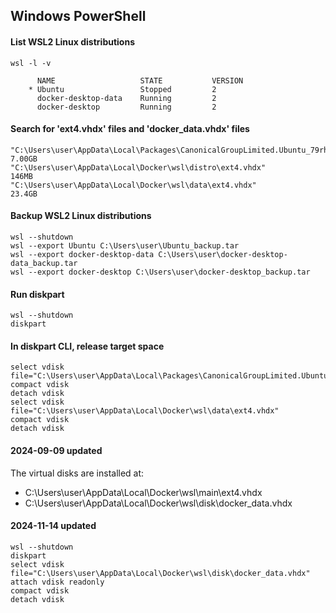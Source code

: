 ## Windows PowerShell

#### List WSL2 Linux distributions
```
wsl -l -v

      NAME                   STATE           VERSION
    * Ubuntu                 Stopped         2
      docker-desktop-data    Running         2
      docker-desktop         Running         2
```

#### Search for 'ext4.vhdx' files and 'docker_data.vhdx' files
```
"C:\Users\user\AppData\Local\Packages\CanonicalGroupLimited.Ubuntu_79rhkp1fndgsc\LocalState\ext4.vhdx"         7.00GB
"C:\Users\user\AppData\Local\Docker\wsl\distro\ext4.vhdx"                                                      146MB
"C:\Users\user\AppData\Local\Docker\wsl\data\ext4.vhdx"                                                        23.4GB
```

#### Backup WSL2 Linux distributions
```
wsl --shutdown
wsl --export Ubuntu C:\Users\user\Ubuntu_backup.tar
wsl --export docker-desktop-data C:\Users\user\docker-desktop-data_backup.tar
wsl --export docker-desktop C:\Users\user\docker-desktop_backup.tar
```

#### Run diskpart
```
wsl --shutdown
diskpart
```

#### In diskpart CLI, release target space
```
select vdisk file="C:\Users\user\AppData\Local\Packages\CanonicalGroupLimited.Ubuntu_79rhkp1fndgsc\LocalState\ext4.vhdx"
compact vdisk
detach vdisk
select vdisk file="C:\Users\user\AppData\Local\Docker\wsl\data\ext4.vhdx"
compact vdisk
detach vdisk
```

#### 2024-09-09 updated
The virtual disks are installed at:
- C:\Users\user\AppData\Local\Docker\wsl\main\ext4.vhdx
- C:\Users\user\AppData\Local\Docker\wsl\disk\docker_data.vhdx

#### 2024-11-14 updated
```
wsl --shutdown
diskpart
select vdisk file="C:\Users\user\AppData\Local\Docker\wsl\disk\docker_data.vhdx"
attach vdisk readonly
compact vdisk
detach vdisk
```